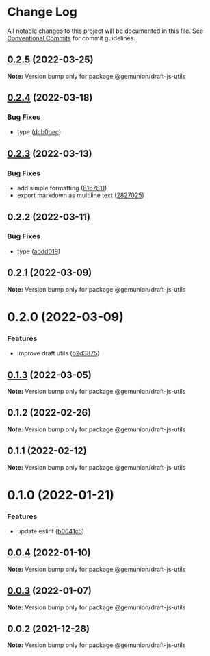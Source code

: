 # Change Log

All notable changes to this project will be documented in this file.
See [Conventional Commits](https://conventionalcommits.org) for commit guidelines.

## [0.2.5](https://github.com/gemunion/common-packages/compare/@gemunion/draft-js-utils@0.2.4...@gemunion/draft-js-utils@0.2.5) (2022-03-25)

**Note:** Version bump only for package @gemunion/draft-js-utils





## [0.2.4](https://github.com/gemunion/common-packages/compare/@gemunion/draft-js-utils@0.2.3...@gemunion/draft-js-utils@0.2.4) (2022-03-18)


### Bug Fixes

* type ([dcb0bec](https://github.com/gemunion/common-packages/commit/dcb0bec5c4d606ec16f432458860446cc384ce83))





## [0.2.3](https://github.com/gemunion/common-packages/compare/@gemunion/draft-js-utils@0.2.2...@gemunion/draft-js-utils@0.2.3) (2022-03-13)


### Bug Fixes

* add simple formatting ([8167811](https://github.com/gemunion/common-packages/commit/8167811eb49e2fda1f34dc61805d87243519a389))
* export markdown as multiline text ([2827025](https://github.com/gemunion/common-packages/commit/282702575cde3bcccaa478fc7f84baa6360cb362))





## 0.2.2 (2022-03-11)


### Bug Fixes

* type ([addd019](https://github.com/gemunion/common-packages/commit/addd019822de94366625008f19e8cf5b41f5cd51))





## 0.2.1 (2022-03-09)

**Note:** Version bump only for package @gemunion/draft-js-utils





# 0.2.0 (2022-03-09)


### Features

* improve draft utils ([b2d3875](https://github.com/gemunion/common-packages/commit/b2d3875e2071a6670b0d0e964fc8726ccccaefe9))





## [0.1.3](https://github.com/gemunion/common-packages/compare/@gemunion/draft-js-utils@0.1.2...@gemunion/draft-js-utils@0.1.3) (2022-03-05)

**Note:** Version bump only for package @gemunion/draft-js-utils





## 0.1.2 (2022-02-26)

**Note:** Version bump only for package @gemunion/draft-js-utils





## 0.1.1 (2022-02-12)

**Note:** Version bump only for package @gemunion/draft-js-utils





# 0.1.0 (2022-01-21)


### Features

* update eslint ([b0641c5](https://github.com/gemunion/common-packages/commit/b0641c56905cea9c017b32b1d0ddc3672822b268))





## [0.0.4](https://github.com/gemunion/common-packages/compare/@gemunion/draft-js-utils@0.0.3...@gemunion/draft-js-utils@0.0.4) (2022-01-10)

**Note:** Version bump only for package @gemunion/draft-js-utils





## [0.0.3](https://github.com/gemunion/common-packages/compare/@gemunion/draft-js-utils@0.0.2...@gemunion/draft-js-utils@0.0.3) (2022-01-07)

**Note:** Version bump only for package @gemunion/draft-js-utils





## 0.0.2 (2021-12-28)

**Note:** Version bump only for package @gemunion/draft-js-utils
